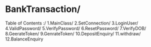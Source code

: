 # BankTransaction/
Table of Contents :/
      1.MainClass/
      2.SetConnection/
      3.LoginUser/
      4.ValidPassword/
      5.VerifyPassword/
      6.ResetPassword/
      7.VerifyDOB/
      8.GeerateToken/
      9.GenrateToken/
      10.DepositEnquiry/
      11.withdraw/
      12.BalanceEnquiry
